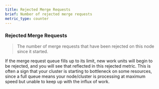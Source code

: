 ```yaml
---
title: Rejected Merge Requests
brief: Number of rejected merge requests
metric_type: counter
---
```

### Rejected Merge Requests

> The number of merge requests that have been rejected on this node since it started.

If the merge request queue fills up to its limit, new work units will begin to be rejected, and you will see that reflected in this rejected metric. This is often a sign that your cluster is starting to bottleneck on some resources, since a full queue means your node/cluster is processing at maximum speed but unable to keep up with the influx of work.
